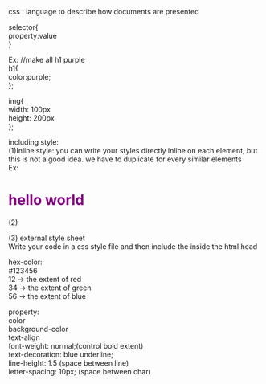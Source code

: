 css : 
    language to describe how documents are presented  

selector{  
    property:value  
}

Ex:
//make all h1 purple  
h1{  
    color:purple;  
};  

img{  
    width: 100px  
    height: 200px  
};  

including style:  
(1)Inline style: you can write your styles directly inline on each element, but this is not a good idea. we have to duplicate for every similar elements   
Ex:   
    <h1 style="color: purple"> hello world</h1>  

(2)<style> element: you can write your styles inside the style element. But it is difficult to share the styles between document. 

<style> in head
<head>  
    <style>  
        h2 {  
            color: purple  
        }  
    </style>  

</head>  

(3) external style sheet  
Write your code in a css style file and then include the <link> inside the html head   
<link rel="stylesheet" href="style.css">  


hex-color:  
#123456  
12 -> the extent of red  
34 -> the extent of green  
56 -> the extent of blue  
  

property:  
color    
background-color   
text-align   
font-weight: normal;(control bold extent)  
text-decoration: blue underline;   
line-height: 1.5 (space between line)  
letter-spacing: 10px; (space between char)  
